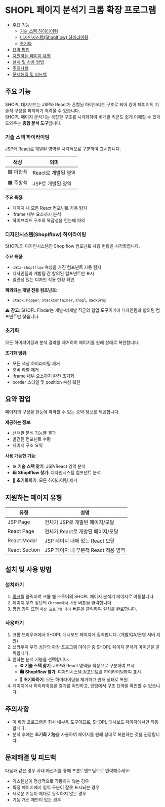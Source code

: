 # SHOPL 페이지 분석기 크롬 확장 프로그램

- [주요 기능](#주요-기능)
  - [기술 스택 하이라이팅](#기술-스택-하이라이팅)
  - [디자인시스템(Shoplflow) 하이라이팅](#디자인시스템shoplflow-하이라이팅)
  - [초기화](#초기화)
- [요약 팝업](#요약-팝업)
- [지원하는 페이지 유형](#지원하는-페이지-유형)
- [설치 및 사용 방법](#설치-및-사용-방법)
- [주의사항](#주의사항)
- [문제해결 및 피드백](#문제해결-및-피드백)

## 주요 기능

<!-- 이미지 필요: 전체 기능을 보여주는 메인 스크린샷 -->

SHOPL 대시보드는 JSP와 React가 혼합된 하이브리드 구조로 되어 있어 페이지의 기술적 구성을 파악하기 어려울 수 있습니다.<br/>
SHOPL 페이지 분석기는 복잡한 구조를 시각화하여 비개발 직군도 쉽게 이해할 수 있게 도와주는 **종합 분석 도구**입니다.

### 기술 스택 하이라이팅

JSP와 React로 개발된 영역을 시각적으로 구분하여 표시합니다.

| **색상** | **의미** |
|------|--------------|
|🟦 파란색| React로 개발된 영역|
| 🟧 주황색| JSP로 개발된 영역|

<!-- 이미지 필요: 기술 스택 하이라이팅 결과 스크린샷 -->
<!-- <img src='https://lh3.googleusercontent.com/JTtaAL1WN716zYHZhg_-wsLjfOGH0oP23-KeYZCbIbZoWPIWS1khdmTUk2xGLpYBPmc6kCcFj98fjoDc4YI9s_-ILA=s1280-w1280-h800' alt="screenshot" width="700px" /> -->
**주요 특징:**
- 페이지 내 모든 React 컴포넌트 자동 탐지
- iframe 내부 요소까지 분석
- 하이브리드 구조의 복잡성을 한눈에 파악

### 디자인시스템(Shoplflow) 하이라이팅

SHOPL의 디자인시스템인 Shoplflow 컴포넌트 사용 현황을 시각화합니다.

<!-- 이미지 필요: Shoplflow 하이라이팅 결과 스크린샷 -->

**주요 특징:**
- `data-shoplflow` 속성을 가진 컴포넌트 자동 탐지
- 디자인팀과 개발팀 간 합의된 컴포넌트만 표시
- 일관성 있는 디자인 적용 현황 확인

**제외되는 개발 전용 컴포넌트:**
- `Stack`, `Popper`, `StackContainer`, `shopl`, `BackDrop`

⚠️ **참고**: SHOPL Finder는 개발-비개발 직군의 협업 도구이기에 디자인팀과 합의된 컴포넌트만 찾습니다.

### 초기화

모든 하이라이팅과 분석 결과를 제거하여 페이지를 원래 상태로 복원합니다.

**초기화 범위:**
- 모든 색상 하이라이팅 제거
- 호버 라벨 제거
- iframe 내부 요소까지 완전 초기화
- border 스타일 및 position 속성 복원

## 요약 팝업

페이지의 구성을 한눈에 파악할 수 있는 요약 정보를 제공합니다.

<!-- 이미지 필요: 팝업 UI 전체 스크린샷 -->

**제공하는 정보:**
- 선택한 분석 기능별 결과
- 발견된 컴포넌트 수량
- 페이지 구조 요약

**사용 가능한 기능:**
- ⚙️ **기술 스택 찾기**: JSP/React 영역 분석
- 🛍️ **Shoplflow 찾기**: 디자인시스템 컴포넌트 분석
- 🔄 **초기화하기**: 모든 하이라이팅 제거

## 지원하는 페이지 유형

| **유형** | **설명** |
|------|---------|
| JSP Page | 전체가 JSP로 개발된 페이지/모달 |
| React Page | 전체가 React로 개발된 페이지/모달|
| React Modal | JSP 페이지 내에 있는 React 모달 |
| React Section | JSP 페이지 내 부분적 React 적용 영역 |

## 설치 및 사용 방법

### 설치하기
1. [링크](https://chromewebstore.google.com/detail/shopl-%ED%8E%98%EC%9D%B4%EC%A7%80-%EB%B6%84%EC%84%9D%EA%B8%B0/knimkfpaanfddllbkhbdopcimdangdaa?hl=ko&authuser=0)를 클릭하여 크롬 웹 스토어의 SHOPL 페이지 분석기 페이지로 이동합니다.
2. 페이지 우측 상단의 `Chrome에서 사용` 버튼을 클릭합니다.
3. 팝업 창이 뜨면 `확장 프로그램 추가` 버튼을 클릭하여 설치를 완료합니다.

### 사용하기
1. 크롬 브라우저에서 SHOPL 대시보드 페이지에 접속합니다. (개발/QA/운영 서버 지원)
2. 브라우저 우측 상단의 확장 프로그램 아이콘 중 SHOPL 페이지 분석기 아이콘을 클릭합니다.
3. 원하는 분석 기능을 선택합니다:
   - **⚙️ 기술 스택 찾기**: JSP와 React 영역을 색상으로 구분하여 표시
   - **🛍️ Shoplflow 찾기**: 디자인시스템 컴포넌트를 하이라이팅하여 표시
   - **🔄 초기화하기**: 모든 하이라이팅을 제거하고 원래 상태로 복원
4. 페이지에서 하이라이팅된 결과를 확인하고, 팝업에서 구조 요약을 확인할 수 있습니다.


## 주의사항
- 이 확장 프로그램은 회사 내부용 도구이므로, SHOPL 대시보드 페이지에서만 작동합니다.
- 분석 후에는 **초기화 기능**을 사용하여 페이지를 원래 상태로 복원하는 것을 권장합니다.

## 문제해결 및 피드백
다음과 같은 경우 사내 메신저를 통해 프론트엔드팀으로 연락해주세요:
- 익스텐션이 정상적으로 작동하지 않는 경우
- 특정 페이지에서 영역 구분이 잘못 표시되는 경우
- 새로운 기능이 제대로 동작하지 않는 경우
- 기능 개선 제안이 있는 경우

